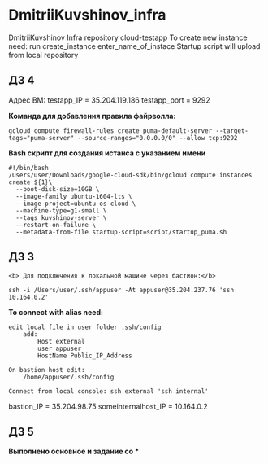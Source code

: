 # DmitriiKuvshinov_infra
DmitriiKuvshinov Infra repository
cloud-testapp
To create new instance need: run create_instance enter_name_of_instace
Startup script will upload from local repository


## ДЗ 4
Адрес ВМ:
testapp_IP = 35.204.119.186
testapp_port = 9292

<b> Команда для добавления правила файрволла:</b>
```
gcloud compute firewall-rules create puma-default-server --target-tags="puma-server" --source-ranges="0.0.0.0/0" --allow tcp:9292
```

<b> Bash скрипт для создания истанса с указанием имени </b>
```
#!/bin/bash
/Users/user/Downloads/google-cloud-sdk/bin/gcloud compute instances create ${1}\
  --boot-disk-size=10GB \
  --image-family ubuntu-1604-lts \
  --image-project=ubuntu-os-cloud \
  --machine-type=g1-small \
  --tags kuvshinov-server \
  --restart-on-failure \
  --metadata-from-file startup-script=script/startup_puma.sh
```
## ДЗ 3
```
<b> Для подключения к локальной машине через бастион:</b>

ssh -i /Users/user/.ssh/appuser -At appuser@35.204.237.76 'ssh 10.164.0.2'
```

<b> To connect with alias need: </b>
```
edit local file in user folder .ssh/config
	add:
		Host external
		user appuser
		HostName Public_IP_Address

On bastion host edit:
	/home/appuser/.ssh/config

Connect from local console: ssh external 'ssh internal'
```

bastion_IP = 35.204.98.75
someinternalhost_IP = 10.164.0.2


## ДЗ 5
<b> Выполнено основное и задание со * </b>

